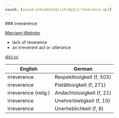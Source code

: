 ```yaml
---
sound: [sound:ankimd/english/mp3/irreverence.mp3]
---
```


\### irreverence

[Merriam-Webster](https://www.merriam-webster.com/dictionary/irreverence)

- lack of reverence
- an irreverent act or utterance

[dict.cc](https://www.dict.cc/irreverence)

| English        | German       |
| -------------- | ------------ |
| irreverence | Respektlosigkeit (f, 505) |
| irreverence | Pietätlosigkeit (f, 271) |
| irreverence (relig.) | Andachtslosigkeit (f, 21) |
| irreverence | Unehrerbietigkeit (f, 10) |
| irreverence | Unerheblichkeit (f, 8) |
